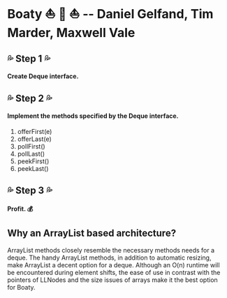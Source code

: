 # Boaty :boat: :speedboat: :sailboat: -- Daniel Gelfand, Tim Marder, Maxwell Vale

##  :sweat_drops: Step 1 :sweat_drops:
#### Create Deque interface.


## :sweat_drops: Step 2 :sweat_drops:
#### Implement the methods specified by the Deque interface.
1. offerFirst(e)
2. offerLast(e)
3. pollFirst()
4. pollLast()
5. peekFirst()
6. peekLast()
## :sweat_drops: Step 3 :sweat_drops:
#### Profit. :moneybag:

## Why an ArrayList based architecture?
ArrayList methods closely resemble the necessary methods needs for a deque.
The handy ArrayList methods, in addition to automatic resizing, make ArrayList a decent option for a deque.
Although an O(n) runtime will be encountered during element shifts, the ease of use in contrast with the pointers of LLNodes
and the size issues of arrays make it the best option for Boaty.

